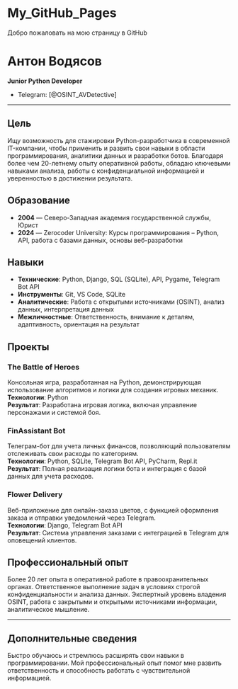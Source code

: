 # My_GitHub_Pages
Добро пожаловать на мою страницу в GitHub

# Антон Водясов

**Junior Python Developer**

- Telegram: [@OSINT_AVDetective]

---

## Цель
Ищу возможность для стажировки Python-разработчика в современной IT-компании, чтобы применить и развить свои навыки в области программирования, аналитики данных и разработки ботов. Благодаря более чем 20-летнему опыту оперативной работы, обладаю ключевыми навыками анализа, работы с конфиденциальной информацией и уверенностью в достижении результата.

## Образование
- **2004** — Северо-Западная академия государственной службы, Юрист
- **2024** — Zerocoder University: Курсы программирования – Python, API, работа с базами данных, основы веб-разработки

## Навыки
- **Технические**: Python, Django, SQL (SQLite), API, Pygame, Telegram Bot API
- **Инструменты**: Git, VS Code, SQLite
- **Аналитические**: Работа с открытыми источниками (OSINT), анализ данных, интерпретация данных
- **Межличностные**: Ответственность, внимание к деталям, адаптивность, ориентация на результат

## Проекты

### The Battle of Heroes
Консольная игра, разработанная на Python, демонстрирующая использование алгоритмов и логики для создания игровых механик.  
**Технологии**: Python  
**Результат**: Разработана игровая логика, включая управление персонажами и системой боя.

### FinAssistant Bot
Телеграм-бот для учета личных финансов, позволяющий пользователям отслеживать свои расходы по категориям.  
**Технологии**: Python, SQLite, Telegram Bot API, PyCharm, Repl.it  
**Результат**: Полная реализация логики бота и интеграция с базой данных для учета расходов.

### Flower Delivery
Веб-приложение для онлайн-заказа цветов, с функцией оформления заказа и отправки уведомлений через Telegram.  
**Технологии**: Django, Telegram Bot API  
**Результат**: Система управления заказами с интеграцией в Telegram для оповещений клиентов.

## Профессиональный опыт
Более 20 лет опыта в оперативной работе в правоохранительных органах. Ответственное выполнение задач в условиях строгой конфиденциальности и анализа данных. Экспертный уровень владения OSINT, работа с закрытыми и открытыми источниками информации, аналитическое мышление.

---

## Дополнительные сведения
Быстро обучаюсь и стремлюсь расширять свои навыки в программировании. Мой профессиональный опыт помог мне развить ответственность и способность работать с чувствительной информацией.
